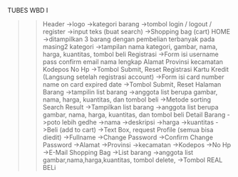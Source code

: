 TUBES WBD I
>> Header
   ->logo
   ->kategori barang
   ->tombol login / logout / register
   ->input teks (buat search)
   ->Shopping bag (cart)
>> HOME
   ->ditampilkan 3 barang dengan pembelian terbanyak pada masing2 kategori
   ->tampilan nama kategori, gambar, nama, harga, kuantitas, tombol beli
>> Registrasi
   ->Form isi
		username
		pass
		confirm
		email
		nama lengkap
		Alamat
		Provinsi
		kecamatan
		Kodepos
		No Hp
	->Tombol Submit, Reset
>> Registrasi Kartu Kredit (Langsung setelah registrasi account)
   ->Form isi
		card number
		name on card
		expired date
	->Tombol Submit, Reset
>> Halaman Barang
   ->tampilin list barang
   ->anggota list berupa gambar, nama, harga, kuantitas, dan tombol beli
   ->Metode sorting
>> Search Result
   ->Tampilkan list barang
   ->anggota list berupa gambar, nama, harga, kuantitas, dan tombol beli
>> Detail Barang
   ->poto lebih gedhe
   ->nama
   ->deskripsi
   ->harga
   ->kuantitas
   ->Beli (add to cart)
   ->Text Box, request
>> Profile (semua bisa diedit)
   ->Fullname
   ->Change Password 
   ->Confirm Change Password 
   ->Alamat
   ->Provinsi
   ->kecamatan
   ->Kodepos
   ->No Hp
   ->E-Mail
>> Shopping Bag
   ->List barang
   ->anggota list  gambar,nama,harga,kuantitas, tombol delete, 
   ->Tombol REAL BELi